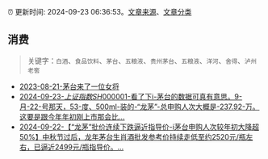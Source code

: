 :alarm_clock: 更新时间: 2024-09-23 06:36:53。[文章来源](/README.md)、[文章分类](/TAGS.md)

## 消费


> 关键字：`白酒`、`食品饮料`、`茅台`、`五粮液`、`贵州茅台`、`五粮液`、`洋河`、`舍得`、`泸州老窖`



- [2023-08-21-茅台来了一位女将](https://www.aicaijing.com.cn/article/18587) 
- [2024-09-23-$上证指数SH000001$-看了下i-茅台的数据可真有意思。9-月-22-号那天，53-度、500ml-装的-“龙茅”-总申购人次大概是-237.92-万。这要是跟今年年初刚上市那会比...](https://xueqiu.com/5011489057/305307462) 
- [2024-09-22-【“龙茅”批价连续下跌逼近指导价-i茅台申购人次较年初大降超50%】中秋节过后，龙年茅台生肖酒批发参考价持续走低至约2520元/瓶左右，已逼近2499元/瓶指导价。...](https://xueqiu.com/5124430882/305258322) 

